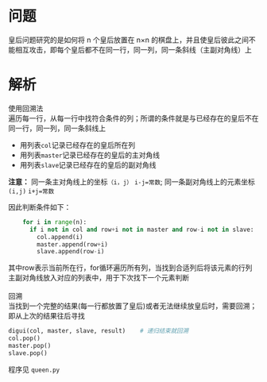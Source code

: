 # 问题
皇后问题研究的是如何将 n 个皇后放置在 n×n 的棋盘上，并且使皇后彼此之间不能相互攻击，即每个皇后都不在同一行，同一列，同一条斜线（主副对角线）上
# 解析
使用回溯法<br>
遍历每一行，从每一行中找符合条件的列；所谓的条件就是与已经存在的皇后不在同一行，同一列，同一条斜线上
* 用列表`col`记录已经存在的皇后所在列
* 用列表`master`记录已经存在的皇后的主对角线
* 用列表`slave`记录已经存在的皇后的副对角线<br>

**注意：** 同一条主对角线上的坐标`（i，j）` `i-j=常数`; 同一条副对角线上的元素坐标`(i,j)`  `i+j=常数`

因此判断条件如下：
```python
    for i in range(n):
      if i not in col and row+i not in master and row-i not in slave:
        col.append(i)
        master.append(row+i)
        slave.append(row-i)
```
其中row表示当前所在行，for循环遍历所有列，当找到合适列后将该元素的行列主副对角线放入对应的列表中，用于下次找下一个元素判断<br>
<br>
回溯<br>
当找到一个完整的结果(每一行都放置了皇后)或者无法继续放皇后时，需要回溯；即从上次的结果往后寻找
```python
digui(col, master, slave, result)    # 递归结束就回溯
col.pop()
master.pop()
slave.pop()
```

程序见 `queen.py`
